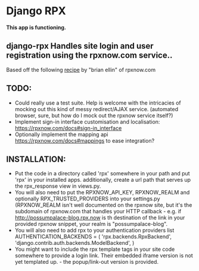 Django RPX
============
**This app is functioning.**

django-rpx Handles site login and user registration using the rpxnow.com service..
-----------------------------------------------------------------------------------
Based off the following [recipe](http://appengine-cookbook.appspot.com/recipe/accept-google-aol-yahoo-myspace-facebook-and-openid-logins/ "recipe") 
by "brian ellin" of rpxnow.com

TODO:
-----

  * Could really use a test suite. Help is welcome with the intricacies of mocking out this kind of messy redirect/AJAX service. (automated browser, sure, but how do I mock out the rpxnow service itself?)
  * Implement sign-in interface customisation and localisation: https://rpxnow.com/docs#sign-in_interface
  * Optionally implement the mapping api https://rpxnow.com/docs#mappings to ease integration?
  
INSTALLATION:
-------------
  * Put the code in a directory called 'rpx' somewhere in your path and put 'rpx' in your installed apps. additionally, create a url path that serves up the rpx_response view in views.py.
  * You will also need to put the RPXNOW_API_KEY, RPXNOW_REALM and optionally RPX_TRUSTED_PROVIDERS into your settings.py (RPXNOW_REALM isn't well documented on the rpxnow site, but it's the subdomain of rpxnow.com that handles your HTTP callback - e.g. if http://possumpalace-blog.rpx.now is th destination of the link in your provided rpxnow snippet, your realm is "possumpalace-blog".
  * You will also need to add rpx to your authentication providers list
  AUTHENTICATION_BACKENDS = (
    'rpx.backends.RpxBackend',
    'django.contrib.auth.backends.ModelBackend',
  )
  * You might want to include the rpx template tags in your site code somewhere to provide a login link. Their embedded iframe version is not yet templated up. - the popup/link-out version is provided.
  
